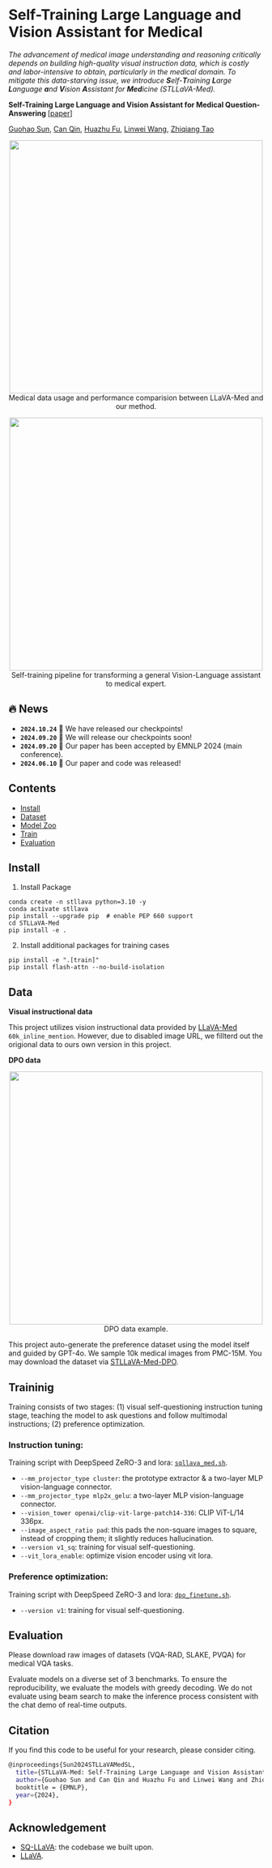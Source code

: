 # Self-Training Large Language and Vision Assistant for Medical
<em> The advancement of medical image understanding and reasoning critically depends on building high-quality visual instruction data, which is costly and labor-intensive to obtain, particularly in the medical domain. To mitigate this data-starving issue, we introduce <strong>S</strong>elf-<strong>T</strong>raining <strong>L</strong>arge <strong>L</strong>anguage <strong>a</strong>nd <strong>V</strong>ision <strong>A</strong>ssistant for <strong>Med</strong>icine (STLLaVA-Med).</em>

<strong> Self-Training Large Language and Vision Assistant for Medical Question-Answering </strong> [[paper](https://arxiv.org/abs/2406.19973)]

[Guohao Sun](https://guohaosun.com/), [Can Qin](https://canqin.tech/), [Huazhu Fu](https://hzfu.github.io/), [Linwei Wang](https://www.rit.edu/directory/lxwast-linwei-wang), [Zhiqiang Tao](https://ztao.cc/)

<p align="center">
  <img src="./images/cover.png" width="500px"> <br>
  Medical data usage and performance comparision between LLaVA-Med and our method.
</p>

<p align="center">
  <img src="./images/pipeline.png" width="500px"> <br>
  Self-training pipeline for transforming a general Vision-Language assistant to medical expert.
</p>

## 🔥 News
* **`2024.10.24`** 🌟 We have released our checkpoints!
* **`2024.09.20`** 🌟 We will release our checkpoints soon!
* **`2024.09.20`** 🌟 Our paper has been accepted by EMNLP 2024 (main conference).
* **`2024.06.10`** 🌟 Our paper and code was released!

## Contents
- [Install](#install)
- [Dataset](#data)
- [Model Zoo](./docs/MODEL_ZOO.md)
- [Train](#training)
- [Evaluation](#evaluation)

## Install

1. Install Package
```Shell
conda create -n stllava python=3.10 -y
conda activate stllava
pip install --upgrade pip  # enable PEP 660 support
cd STLLaVA-Med
pip install -e .
```

2. Install additional packages for training cases
```Shell
pip install -e ".[train]"
pip install flash-attn --no-build-isolation
```



## Data

<strong>Visual instructional data</strong>

This project utilizes vision instructional data provided by [LLaVA-Med](https://github.com/microsoft/LLaVA-Med) `60k_inline_mention`. However, due to disabled image URL, we fillterd out the origional data to ours own version in this project.

<strong>DPO data</strong>

<p align="center">
  <img src="./images/preference_data.png" width="500px"> <br>
  DPO data example.
</p>

This project auto-generate the preference dataset using the model itself and guided by GPT-4o. We sample 10k medical images from PMC-15M. You may download the dataset via [STLLaVA-Med-DPO](https://huggingface.co/datasets/ZachSun/STLLaVA-Med-DPO).

## Traininig
Training consists of two stages: (1) visual self-questioning instruction tuning stage, teaching the model to ask questions and follow multimodal instructions; (2) preference optimization.

### Instruction tuning:
Training script with DeepSpeed ZeRO-3 and lora: [`sqllava_med.sh`](https://github.com/heliossun/STLLaVA-Med/blob/main/sqllava_med.sh).

- `--mm_projector_type cluster`: the prototype extractor & a two-layer MLP vision-language connector.
- `--mm_projector_type mlp2x_gelu`: a two-layer MLP vision-language connector.
- `--vision_tower openai/clip-vit-large-patch14-336`: CLIP ViT-L/14 336px.
- `--image_aspect_ratio pad`: this pads the non-square images to square, instead of cropping them; it slightly reduces hallucination.
- `--version v1_sq`: training for visual self-questioning.
- `--vit_lora_enable`: optimize vision encoder using vit lora. 

### Preference optimization:
Training script with DeepSpeed ZeRO-3 and lora: [`dpo_finetune.sh`](https://github.com/heliossun/STLLaVA-Med/blob/main/dpo_finetune.sh).

- `--version v1`: training for visual self-questioning.

## Evaluation
Please download raw images of datasets (VQA-RAD, SLAKE, PVQA) for medical VQA tasks.

Evaluate models on a diverse set of 3 benchmarks. To ensure the reproducibility, we evaluate the models with greedy decoding. We do not evaluate using beam search to make the inference process consistent with the chat demo of real-time outputs.


## Citation
If you find this code to be useful for your research, please consider citing.
```bash
@inproceedings{Sun2024STLLaVAMedSL,
  title={STLLaVA-Med: Self-Training Large Language and Vision Assistant for Medical},
  author={Guohao Sun and Can Qin and Huazhu Fu and Linwei Wang and Zhiqiang Tao},
  booktitle = {EMNLP},
  year={2024},
}
```

## Acknowledgement
- [SQ-LLaVA](https://arxiv.org/pdf/2403.11299.pdf): the codebase we built upon.
- [LLaVA](https://github.com/haotian-liu/LLaVA).

